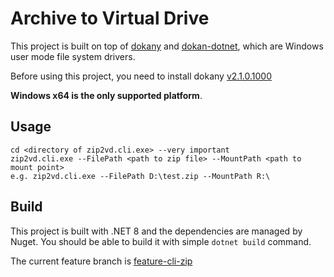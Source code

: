 ﻿# Archive to Virtual Drive

This project is built on top of [dokany](https://github.com/dokan-dev/dokany/) and 
[dokan-dotnet](https://github.com/dokan-dev/dokan-dotnet), which are Windows user mode file system drivers.

Before using this project, you need to install dokany [v2.1.0.1000](https://github.com/dokan-dev/dokany/releases/tag/v2.1.0.1000)

**Windows x64 is the only supported platform**.

## Usage
```shell
cd <directory of zip2vd.cli.exe> --very important
zip2vd.cli.exe --FilePath <path to zip file> --MountPath <path to mount point>
e.g. zip2vd.cli.exe --FilePath D:\test.zip --MountPath R:\
```

## Build
This project is built with .NET 8 and the dependencies are managed by Nuget. You should be able to build it with simple
`dotnet build` command.

The current feature branch is [feature-cli-zip](https://github.com/hooyao/zip2vd/tree/feature-cli-zip)